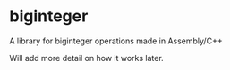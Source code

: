 # biginteger
A library for biginteger operations made in Assembly/C++

Will add more detail on how it works later.
